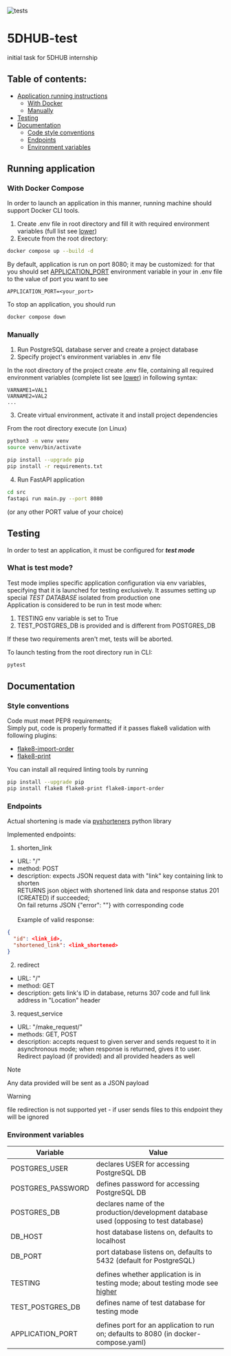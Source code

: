![tests](https://github.com/recourcefulcoder/5DHUB-test/actions/workflows/tests/badge.svg)

# 5DHUB-test
initial task for 5DHUB internship 

Table of contents:
-
- [Application running instructions](#running-application)
  - [With Docker](#with-docker-compose)
  - [Manually](#manually)
- [Testing](#testing)
- [Documentation](#documentation)
  - [Code style conventions](#style-conventions) 
  - [Endpoints](#endpoints) 
  - [Environment variables](#environment-variables)


## Running application

### With Docker Compose
In order to launch an application in this manner, running machine should support Docker CLI tools.

1. Create .env file in root directory and fill it with required environment variables 
(full list see [lower](#environment-variables))
2. Execute from the root directory:
```bash
docker compose up --build -d 
```

By default, application is run on port 8080; it may be customized: for that you should set 
[APPLICATION_PORT](#environment-variables) environment variable in your in .env file to 
the value of port you want to see


    APPLICATION_PORT=<your_port>

To stop an application, you should run
```bash
docker compose down 
```

### Manually
1. Run PostgreSQL database server and create a project database
2. Specify project's environment variables in .env file

In the root directory of the project create .env file, containing all 
required environment variables (complete list see [lower](#environment-variables)) in following 
syntax:

    VARNAME1=VAL1
    VARNAME2=VAL2
    ...

3. Create virtual environment, activate it and install project dependencies<br>

From  the root directory execute (on Linux)
```bash
python3 -m venv venv
source venv/bin/activate

pip install --upgrade pip
pip install -r requirements.txt
```

4. Run FastAPI application
```bash
cd src
fastapi run main.py --port 8080
```
(or any other PORT value of your choice)


## Testing
In order to test an application, it must be configured for **_test mode_**
### What is test mode?
Test mode implies specific application configuration via env variables, specifying that it is
launched for testing exclusively. It assumes setting up special _TEST DATABASE_ isolated 
from production one<br>
Application is considered to be run in test mode when:
1. TESTING env variable is set to True
2. TEST_POSTGRES_DB is provided and is different from POSTGRES_DB

If these two requirements aren't met, tests will be aborted. 

To launch testing from the root directory run in CLI:
```bash
pytest
```

## Documentation

### Style conventions

Code must meet PEP8 requirements; <br> Simply put, code is properly formatted 
if it passes flake8 validation with following plugins:

- [flake8-import-order](https://pypi.org/project/flake8-import-order/)
- [flake8-print](https://pypi.org/project/flake8-print/)

You can install all required linting tools by running

```bash
pip install --upgrade pip
pip install flake8 flake8-print flake8-import-order   
```


### Endpoints 

Actual shortening is made via [pyshorteners](https://pyshorteners.readthedocs.io/en/latest/) 
python library

Implemented endpoints:
1. shorten_link
- URL: "/"
- method: POST
- description: expects JSON request data with "link" key containing link to shorten <br>
RETURNS json object with shortened link data and response status 201 (CREATED) if succeeded; <br>
On fail returns JSON {"error": "<error message>"} with corresponding code <br><br>
Example of valid response:
```json lines
{
  "id": <link_id>,
  "shortened_link": <link_shortened>
}
```

2. redirect
- URL: "/<shorten-url-id>"
- method: GET
- description: gets link's ID in database, returns 307 code and full link address in "Location" header

3. request_service
- URL: "/make_request/<shorten-url-id>"
- methods: GET, POST
- description: accepts request to given server and sends request to it in asynchronous mode; 
when response is returned, gives it to user. Redirect payload (if provided) and all 
provided headers as well
> [!NOTE]
> Any data provided will be sent as a JSON payload 

> [!WARNING]
> file redirection is not supported yet - if user sends files to this endpoint they will be ignored

### Environment variables

| Variable | Value |
| -------- | ----- |
| POSTGRES_USER | declares USER for accessing PostgreSQL DB |
| POSTGRES_PASSWORD | defines password for accessing PostgreSQL DB |
| POSTGRES_DB | declares name of the production/development database used (opposing to test database) |
| DB_HOST | host database listens on, defaults to localhost |
| DB_PORT | port database listens on, defaults to 5432 (default for PostgreSQL) |
|||
| TESTING | defines whether application is in testing mode; about testing mode see [higher](#what-is-test-mode?) |
| TEST_POSTGRES_DB | defines name of test database for testing mode |
|||
| APPLICATION_PORT | defines port for an application to run on; defaults to 8080 (in docker-compose.yaml) |

